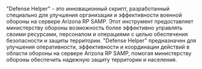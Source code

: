 "Defense Helper" - это инновационный скрипт, разработанный специально для улучшения организации и эффективности военной обороны на сервере Arizona RP SAMP. Этот инструмент предоставляет министерству обороны возможность более эффективно управлять своими ресурсами, персоналом и операциями с целью обеспечения безопасности и защиты территории.
"Defense Helper" предназначен для улучшения оперативности, эффективности и координации действий в области обороны на сервере Arizona RP SAMP, помогая министерству обороны обеспечить надежную защиту территории и населения.
